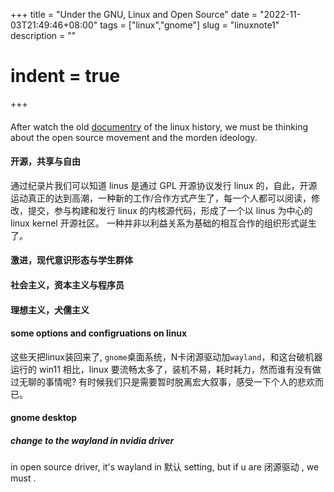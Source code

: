 +++
 title = "Under the GNU, Linux and Open Source" 
 date = "2022-11-03T21:49:46+08:00" 
 tags = ["linux","gnome"] 
 slug = "linuxnote1"
 description = ""
 # indent = true
+++
####
After watch the old [documentry](https://www.youtube.com/watch?v=zPt_e9Cdk08) of the linux 
history, we must be thinking about the open source movement and the morden ideology.
####

#### 开源，共享与自由
通过纪录片我们可以知道 linus 是通过 GPL 开源协议发行 linux 的，自此，开源运动真正的达到高潮，一种新的工作/合作方式产生了，每一个人都可以阅读，修改，提交，参与构建和发行 linux 的内核源代码，形成了一个以 linus 为中心的 linux kernel 开源社区。
一种并非以利益关系为基础的相互合作的组织形式诞生了。

#### 激进，现代意识形态与学生群体

#### 社会主义，资本主义与程序员

#### 理想主义，犬儒主义




#### some options and configruations on linux

这些天把linux装回来了, `gnome`桌面系统，N卡闭源驱动加`wayland`，和这台破机器运行的 win11 相比，linux 要流畅太多了，装机不易，耗时耗力，然而谁有没有做过无聊的事情呢? 有时候我们只是需要暂时脱离宏大叙事，感受一下个人的悲欢而已。


#### gnome desktop
##### change to the wayland in nvidia driver

in open source driver, it's wayland in 默认 setting, but if u are 闭源驱动 , we must .

